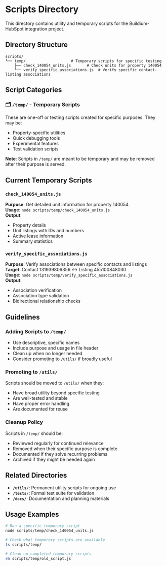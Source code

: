 # Scripts Directory

This directory contains utility and temporary scripts for the Buildium-HubSpot integration project.

## Directory Structure

```
scripts/
└── temp/                    # Temporary scripts for specific testing
    ├── check_140054_units.js       # Check units for property 140054
    └── verify_specific_associations.js  # Verify specific contact-listing associations
```

## Script Categories

### 🗂️ `/temp/` - Temporary Scripts
These are one-off or testing scripts created for specific purposes. They may be:
- Property-specific utilities
- Quick debugging tools
- Experimental features
- Test validation scripts

**Note**: Scripts in `/temp/` are meant to be temporary and may be removed after their purpose is served.

## Current Temporary Scripts

### `check_140054_units.js`
**Purpose**: Get detailed unit information for property 140054  
**Usage**: `node scripts/temp/check_140054_units.js`  
**Output**: 
- Property details
- Unit listings with IDs and numbers
- Active lease information
- Summary statistics

### `verify_specific_associations.js`
**Purpose**: Verify associations between specific contacts and listings  
**Target**: Contact 131939806356 ↔ Listing 455100848030  
**Usage**: `node scripts/temp/verify_specific_associations.js`  
**Output**:
- Association verification
- Association type validation
- Bidirectional relationship checks

## Guidelines

### Adding Scripts to `/temp/`
- Use descriptive, specific names
- Include purpose and usage in file header
- Clean up when no longer needed
- Consider promoting to `/utils/` if broadly useful

### Promoting to `/utils/`
Scripts should be moved to `/utils/` when they:
- Have broad utility beyond specific testing
- Are well-tested and stable
- Have proper error handling
- Are documented for reuse

### Cleanup Policy
Scripts in `/temp/` should be:
- Reviewed regularly for continued relevance
- Removed when their specific purpose is complete
- Documented if they solve recurring problems
- Archived if they might be needed again

## Related Directories

- **`/utils/`**: Permanent utility scripts for ongoing use
- **`/tests/`**: Formal test suite for validation
- **`/docs/`**: Documentation and planning materials

## Usage Examples

```bash
# Run a specific temporary script
node scripts/temp/check_140054_units.js

# Check what temporary scripts are available
ls scripts/temp/

# Clean up completed temporary scripts
rm scripts/temp/old_script.js
```
